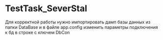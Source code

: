 # TestTask_SeverStal
Для корректной работы нужно импортировать дамп базы данных из папки DataBase и в файле app.config изменить параметры подключения к бд в строке с ключем DbCon
